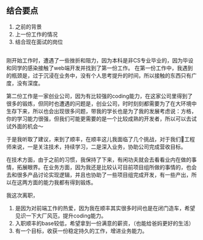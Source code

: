 ## 结合要点

  1. 之前的背景
  2. 上一份工作的情况
  3. 结合现在面试的岗位
  
## 

  刚开始工作时，遭遇了一些挫折和阻力，因为本科是非CS专业毕业的，因为毕设和同学的感染接触了web端开发并找到了第一份工作。
  在第一份工作中，我遇到的瓶颈是，过于沉浸在业务中，没有个人思考提升的时间，所以接触的东西只有广度，没有深度。

  第二份工作是一家创业公司，因为有比较强的coding能力，在这家公司里得到了很多的锻炼，但同时也遭遇的问题是，创业公司，时时刻刻都需要为了在大环境中生存下来，所以也会出现很多问题，带我的学长也是为了我的发展考虑说：方格，你的学习能力很强，但我们可能更需要的是一个比较成熟的开发者，所以可以去试试外面的机会～

  于是我听取了建议，来到了顺丰，在顺丰这儿我面临了几个挑战，对于我们工程师来说，一是关注技术，持续学习，二是深入业务，协助公司完成营收目标。

  在技术方面，由于之前的习惯，我保持了下来，有闲功夫就会去看看业内在做的事情，拓展眼界。在业务方面，因为我还是比较认可目前项目组所做的事情的，也会去和很多产品讨论实现逻辑，并且也协助了一些项目组完成开发，有一些产出，所以在这两方面的能力我都有得到锻炼。

  我这次离职，
  1. 是因为对前端工作的热爱，因为我在顺丰其实很多时间也是在闭门造车，希望见识一下大厂风范，提升coding能力。
  2. 入职顺丰的base较低，希望拿到一份满意的薪资，（也能给爸妈更好的生活）
  3. 有一个目标，收获一份稳定持久的工作，增进业务能力。